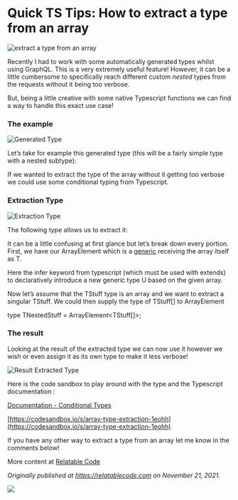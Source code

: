 # Quick TS Tips: How to extract a type from an array


![extract a type from an array](https://cdn.hashnode.com/res/hashnode/image/upload/v1651103541108/ihtOXnjG5.png)

Recently I had to work with some automatically generated types whilst using GraphQL. This is a very extremely useful feature! However, it can be a little cumbersome to specifically reach different custom _nested_ types from the requests without it being too verbose.

But, being a little creative with some native Typescript functions we can find a way to handle this exact use case!

### The example

![Generated Type](https://cdn.hashnode.com/res/hashnode/image/upload/v1638468721047/mt0yAqeqC.png)

Let’s take for example this generated type (this will be a fairly simple type with a nested subtype):

If we wanted to extract the type of the array without it getting too verbose we could use some conditional typing from Typescript.

### Extraction Type

![Extraction Type](https://cdn.hashnode.com/res/hashnode/image/upload/v1638468723206/SRFcrsz14.png)

The following type allows us to extract it:

It can be a little confusing at first glance but let’s break down every portion. First, we have our ArrayElement which is a [generic](https://www.typescriptlang.org/docs/handbook/2/generics.html) receiving the array itself as T.

Here the infer keyword from typescript (which must be used with extends) to declaratively introduce a new generic type U based on the given array.

Now let’s assume that the TStuff type is an array and we want to extract a singular TStuff. We could then supply the type of TStuff\[\] to ArrayElement<T>

type TNestedStuff = ArrayElement<TStuff\[\]>;

### The result

Looking at the result of the extracted type we can now use it however we wish or even assign it as its own type to make it less verbose!

![Result Extracted Type](https://cdn.hashnode.com/res/hashnode/image/upload/v1638468724658/VhKWGR_ie.png)

Here is the code sandbox to play around with the type and the Typescript documentation :

[Documentation - Conditional Types](https://www.typescriptlang.org/docs/handbook/2/conditional-types.html#inferring-within-conditional-types)

[https://codesandbox.io/s/array-type-extraction-1eohh](https://codesandbox.io/s/array-type-extraction-1eohh)

If you have any other way to extract a type from an array let me know in the comments below!

More content at [Relatable Code](https://relatablecode.com)

_Originally published at_ [_https://relatablecode.com_](https://relatablecode.com/quick-ts-tips-extracting-a-type-from-an-array/) _on November 21, 2021._

![](https://cdn.hashnode.com/res/hashnode/image/upload/v1638468726132/Eh3sGFXoU.gif)